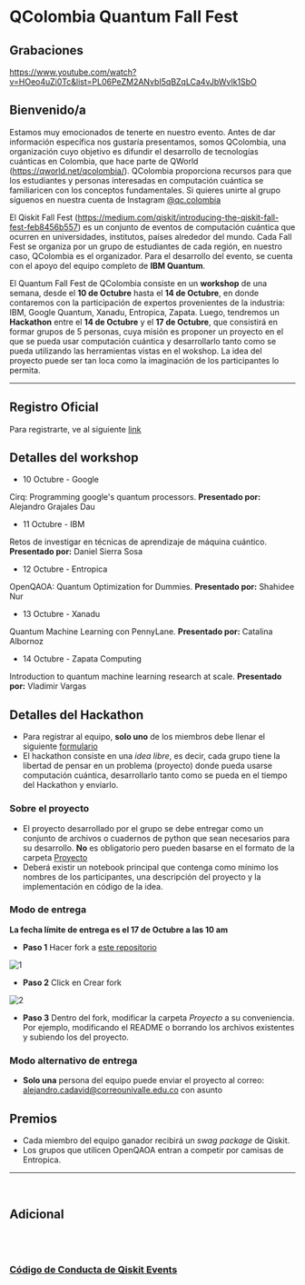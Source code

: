 # QColombia Quantum Fall Fest

## Grabaciones

https://www.youtube.com/watch?v=HOeo4uZi0Tc&list=PL06PeZM2ANvbI5qBZqLCa4vJbWvIk1SbO

## Bienvenido/a

Estamos muy emocionados de tenerte en nuestro evento. Antes de dar información específica nos gustaría presentamos, somos QColombia, una organización cuyo objetivo es difundir el desarrollo de tecnologías cuánticas en Colombia, que hace parte de QWorld (https://qworld.net/qcolombia/). QColombia proporciona recursos para que los estudiantes y personas interesadas en computación cuántica se familiaricen con los conceptos fundamentales. Si quieres unirte al grupo síguenos en nuestra cuenta de Instagram [@qc.colombia](https://www.instagram.com/qc.colombia/)

El Qiskit Fall Fest (https://medium.com/qiskit/introducing-the-qiskit-fall-fest-feb8456b557) es un conjunto de eventos de computación cuántica que ocurren en universidades, institutos, países alrededor del mundo. Cada Fall Fest se organiza por un grupo de estudiantes de cada región, en nuestro caso, QColombia es el organizador. Para el desarrollo del evento, se cuenta con el apoyo del equipo completo de **IBM Quantum**. 

El Quantum Fall Fest de QColombia consiste en un **workshop** de una semana, desde el **10 de Octubre** hasta el **14 de Octubre**, en donde contaremos con la participación de expertos provenientes de la industria: IBM, Google Quantum, Xanadu, Entropica, Zapata. Luego, tendremos un **Hackathon** entre el **14 de Octubre** y el **17 de Octubre**, que consistirá en formar grupos de 5 personas, cuya misión es proponer un proyecto en el que se pueda usar computación cuántica y desarrollarlo tanto como se pueda utilizando las herramientas vistas en el wokshop. La idea del proyecto puede ser tan loca como la imaginación de los participantes lo permita. 

--------------------------------
## Registro Oficial
Para registrarte, ve al siguiente [link](https://airtable.com/shrczNjv28rPqUn0d)

## Detalles del workshop
* 10 Octubre - Google

Cirq: Programming google's quantum processors. 
**Presentado por:** Alejandro Grajales Dau
* 11 Octubre - IBM

Retos de investigar en técnicas de aprendizaje de máquina cuántico.
**Presentado por:** Daniel Sierra Sosa
* 12 Octubre - Entropica

OpenQAOA: Quantum Optimization for Dummies. 
**Presentado por:** Shahidee Nur
* 13 Octubre - Xanadu

Quantum Machine Learning con PennyLane.
**Presentado por:** Catalina Albornoz
* 14 Octubre - Zapata Computing

Introduction to quantum machine learning research at scale.
**Presentado por:** Vladimir Vargas

## Detalles del Hackathon

* Para registrar al equipo, **solo uno** de los miembros debe llenar el siguiente [formulario](https://airtable.com/shrH893uU95qXRynb)
* El hackathon consiste en una *idea libre*, es decir, cada grupo tiene la libertad de pensar en un problema (proyecto) donde pueda usarse computación cuántica, desarrollarlo tanto como se pueda en el tiempo del Hackathon y enviarlo. 

### Sobre el proyecto
* El proyecto desarrollado por el grupo se debe entregar como un conjunto de archivos o cuadernos de python que sean necesarios para su desarrollo. **No** es obligatorio pero pueden basarse en el formato de la carpeta [Proyecto](https://github.com/QColombia/Quantum-Fall-Fest-2022/tree/main/Proyecto) 
* Deberá existir un notebook principal que contenga como mínimo los nombres de los participantes, una descripción del proyecto y la implementación en código de la idea.

### Modo de entrega

**La fecha límite de entrega es el 17 de Octubre a las 10 am**

* **Paso 1** Hacer fork a [este repositorio](https://github.com/QColombia/Quantum-Fall-Fest-2022) 

![1](img/fork1.png)

* **Paso 2** Click en Crear fork

![2](img/fork2.png)


* **Paso 3** Dentro del fork, modificar la carpeta *Proyecto* a su conveniencia. Por ejemplo, modificando el README o borrando los archivos existentes y subiendo los del proyecto.


### Modo alternativo de entrega
* **Solo una** persona del equipo puede enviar el proyecto al correo: alejandro.cadavid@correounivalle.edu.co con asunto 

## Premios

* Cada miembro del equipo ganador recibirá un *swag package* de Qiskit. 
* Los grupos que utilicen OpenQAOA entran a competir por camisas de Entropica.

--------------------------------


<br>

## Adicional

<br><br>
### [Código de Conducta de Qiskit Events](https://github.com/Qiskit/qiskit/blob/master/CODE_OF_CONDUCT.md)
